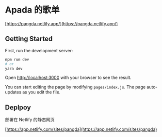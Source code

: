# Apada 的歌单

[https://pangda.netlify.app/](https://pangda.netlify.app/)

## Getting Started

First, run the development server:

```bash
npm run dev
# or
yarn dev
```

Open [http://localhost:3000](http://localhost:3000) with your browser to see the result.

You can start editing the page by modifying `pages/index.js`. The page auto-updates as you edit the file.

## Deplpoy

部署在 Netlify 的静态网页

[https://app.netlify.com/sites/pangda](https://app.netlify.com/sites/pangda)
